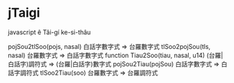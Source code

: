 # jTaigi
javascript ê Tâi-gí ke-si-thâu 

pojSou2tlSoo(pojs, nasal)
	白話字數字式 => 台羅數字式
tlSoo2pojSou(tls, nasal)
	台羅數字式 => 白話字數字式
function Tiau2Soo(tiau, nasal, u14)
	(台羅|白話字)調符式 => (台羅|白話字)數字式
pojSou2Tiau(pojSou)
	白話字數字式 => 白話字調符式
tlSoo2Tiau(soo)
	台羅數字式 => 台羅調符式
